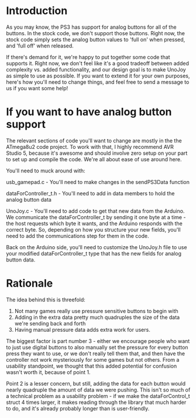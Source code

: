 # Introduction #

As you may know, the PS3 has support for analog buttons for all of the buttons.  In the stock code, we don't support those buttons.  Right now, the stock code simply sets the analog button values to 'full on' when pressed, and 'full off' when released.

If there's demand for it, we're happy to put together some code that supports it.  Right now, we don't feel like it's a good tradeoff between added complexity vs. added functionality, and our design goal is to make UnoJoy as simple to use as possible.  If you want to extend it for your own purposes, here's how you'll need to change things, and feel free to send a message to us if you want some help!

# If you want to have analog button support #

The relevant sections of code you'll want to change are mostly in the the ATmega8u2 code project.  To work with that, I highly recommend AVR Studio 5, because it's awesome and should involve zero setup on your part to set up and compile the code.  We're all about ease of use around here.

You'll need to muck around with:

usb\_gamepad.c - You'll need to make changes in the sendPS3Data function

dataForController\_t.h - You'll need to add in data members to hold the analog button data

UnoJoy.c - You'll need to add code to get that new data from the Arduino. We communicate the dataForController\_t by sending it one byte at a time - the host requests which byte it wants, and the Arduino responds with the correct byte.  So, depending on how you structure your new fields, you'll need to add the communications step for them in the code.

Back on the Arduino side, you'll need to customize the UnoJoy.h file to use your modified dataForController\_t type that has the new fields for analog button data.

# Rationale #

The idea behind this is threefold:
1. Not many games really use pressure sensitive buttons to begin with
2. Adding in the extra data pretty much quadruples the size of the data we're sending back and forth
3. Having manual pressure data adds extra work for users.

The biggest factor is part number 3 - either we encourage people who want to just use digital buttons to also manually set the pressure for every button press they want to use, or we don't really tell them that, and then have the controller not work mysteriously for some games but not others.  From a usability standpoint, we thought that this added potential for confusion wasn't worth it, because of point 1.

Point 2 is a lesser concern, but still, adding the data for each button would nearly quadruple the amount of data we were pushing.  This isn't so much of a technical problem as a usability problem - if we make the dataForControl\_t struct 4 times larger, it makes reading through the library that much harder to do, and it's already probably longer than is user-friendly.